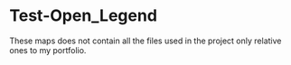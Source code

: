# Test-Open_Legend

These maps does not contain all the files used in the project only relative ones to my portfolio.
